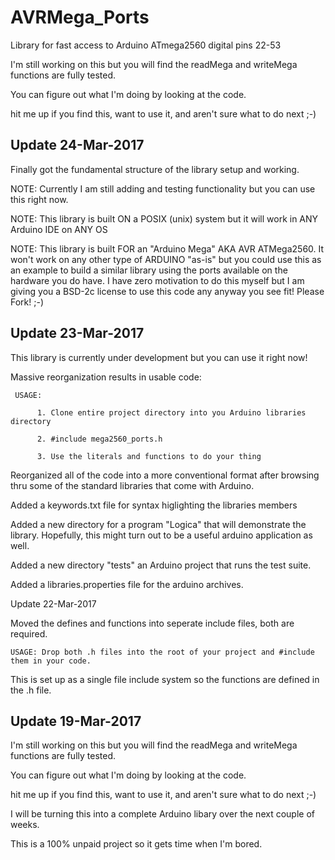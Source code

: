 
# AVRMega_Ports

Library for fast access to Arduino ATmega2560 digital pins 22-53

I'm still working on this but you will find the readMega and writeMega functions are fully tested.

You can figure out what I'm doing by looking at the code. 

hit me up if you find this, want to use it, and aren't sure what to do next ;-)


Update 24-Mar-2017
------------------

Finally got the fundamental structure of the library setup and working.

NOTE: Currently I am still adding and testing functionality but you can use this right now.

NOTE: This library is built ON a POSIX (unix) system but it will work in ANY Arduino IDE on ANY OS

NOTE: This library is built FOR an "Arduino Mega" AKA AVR ATMega2560. It won't work on any other type of ARDUINO "as-is" but you could use this as an example to build a similar library using the ports available on the hardware you do have. I have zero motivation to do this myself but I am giving you a BSD-2c license to use this code any anyway you see fit! Please Fork! ;-)




Update 23-Mar-2017
------------------

This library is currently under development but you can use it right now!

Massive reorganization results in usable code:

     USAGE:
 
          1. Clone entire project directory into you Arduino libraries directory

          2. #include mega2560_ports.h

          3. Use the literals and functions to do your thing


Reorganized all of the code into a more conventional format after browsing thru
   some of the standard libraries that come with Arduino.
   
Added a keywords.txt file for syntax higlighting the libraries members

Added a new directory for a program "Logica" that will demonstrate the library.
   Hopefully, this might turn out to be a useful arduino application as well.

Added a new directory "tests" an Arduino project that runs the test suite.

Added a libraries.properties file for the arduino archives.

Update 22-Mar-2017

Moved the defines and functions into seperate include files, both are required.

    USAGE: Drop both .h files into the root of your project and #include them in your code.
    
This is set up as a single file include system so the functions are defined in the .h file.
 

Update 19-Mar-2017
------------------

I'm still working on this but you will find the readMega and writeMega functions are fully tested.

You can figure out what I'm doing by looking at the code. 

hit me up if you find this, want to use it, and aren't sure what to do next ;-)

I will be turning this into a complete Arduino libary over the next couple of weeks.

This is a 100% unpaid project so it gets time when I'm bored.
